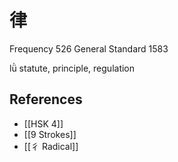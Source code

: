 # 律
Frequency 526
General Standard 1583

lǜ
statute, principle, regulation

## References
- [[HSK 4]]
- [[9 Strokes]]
- [[彳 Radical]]